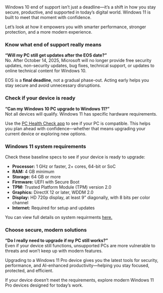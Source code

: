 Windows 10 end of support isn’t just a deadline—it’s a shift in how you stay secure, productive, and supported in today’s digital world. Windows 11 is built to meet that moment with confidence. 

Let’s look at how it empowers you with smarter performance, stronger protection, and a more modern experience.

### Know what end of support really means

**“Will my PC still get updates after the EOS date?”**  
No. After October 14, 2025, Microsoft will no longer provide free security updates, non-security updates, bug fixes, technical support, or updates to online technical content for Windows 10.

EOS is a **final deadline**, not a gradual phase-out. Acting early helps you stay secure and avoid unnecessary disruptions.

### Check if your device is ready

**“Can my Windows 10 PC upgrade to Windows 11?”**  
Not all devices will qualify. Windows 11 has specific hardware requirements.

Use the [PC Health Check app](https://support.microsoft.com/windows/how-to-use-the-pc-health-check-app-9c8abd9b-03ba-4e67-81ef-36f37caa7844) to see if your PC is compatible. This helps you plan ahead with confidence—whether that means upgrading your current device or exploring new options.

### Windows 11 system requirements

Check these baseline specs to see if your device is ready to upgrade:

- **Processor:** 1 GHz or faster, 2+ cores, 64-bit or SoC  
- **RAM:** 4 GB minimum  
- **Storage:** 64 GB or more  
- **Firmware:** UEFI with Secure Boot  
- **TPM:** Trusted Platform Module (TPM) version 2.0  
- **Graphics:** DirectX 12 or later, WDDM 2.0  
- **Display:** HD 720p display, at least 9” diagonally, with 8 bits per color channel  
- **Internet:** Required for setup and updates  

You can view full details on system requirments [here.](https://www.microsoft.com/windows/windows-11-specifications?r=1)

### Choose secure, modern solutions

**“Do I really need to upgrade if my PC still works?”**  
Even if your device still functions, unsupported PCs are more vulnerable to threats and won’t keep up with modern features.

Upgrading to a Windows 11 Pro device gives you the latest tools for security, performance, and AI-enhanced productivity—helping you stay focused, protected, and efficient.

If your device doesn’t meet the requirements, explore modern Windows 11 Pro devices designed for today’s work.